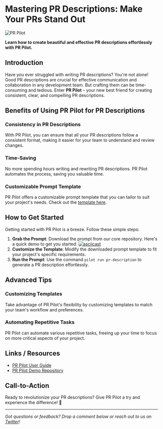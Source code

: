 # Mastering PR Descriptions: Make Your PRs Stand Out

![PR Pilot](https://www.pr-pilot.ai/assets/images/logo.png)

**Learn how to create beautiful and effective PR descriptions effortlessly with PR Pilot.**

## Introduction

Have you ever struggled with writing PR descriptions? You're not alone! Good PR descriptions are crucial for effective communication and collaboration in any development team. But crafting them can be time-consuming and tedious. Enter **PR Pilot** – your new best friend for creating consistent, clear, and compelling PR descriptions.

## Benefits of Using PR Pilot for PR Descriptions

### Consistency in PR Descriptions

With PR Pilot, you can ensure that all your PR descriptions follow a consistent format, making it easier for your team to understand and review changes.

### Time-Saving

No more spending hours writing and rewriting PR descriptions. PR Pilot automates the process, saving you valuable time.

### Customizable Prompt Template

PR Pilot offers a customizable prompt template that you can tailor to suit your project's needs. Check out the [template here](https://github.com/PR-Pilot-AI/core/blob/main/prompts/generate-pr-description.md.jinja2).

## How to Get Started

Getting started with PR Pilot is a breeze. Follow these simple steps:

1. **Grab the Prompt**: Download the prompt from our core repository. Here's a quick demo to get you started: [![asciicast](https://asciinema.org/a/VVqj2RCS9IH4PsEgxONFnFxQq.png)](https://asciinema.org/a/VVqj2RCS9IH4PsEgxONFnFxQq)
2. **Customize the Template**: Modify the downloaded prompt template to fit your project's specific requirements.
3. **Run the Prompt**: Use the command `pilot run pr-description` to generate a PR description effortlessly.

## Advanced Tips

### Customizing Templates

Take advantage of PR Pilot's flexibility by customizing templates to match your team's workflow and preferences.

### Automating Repetitive Tasks

PR Pilot can automate various repetitive tasks, freeing up your time to focus on more critical aspects of your project.

## Links / Resources

- [PR Pilot User Guide](https://docs.pr-pilot.ai/user_guide.html)
- [PR Pilot Demo Repository](https://github.com/PR-Pilot-AI/demo)

## Call-to-Action

Ready to revolutionize your PR descriptions? Give PR Pilot a try and experience the difference! 🚀

---

*Got questions or feedback? Drop a comment below or reach out to us on [Twitter](https://twitter.com/prpilot_ai)!*